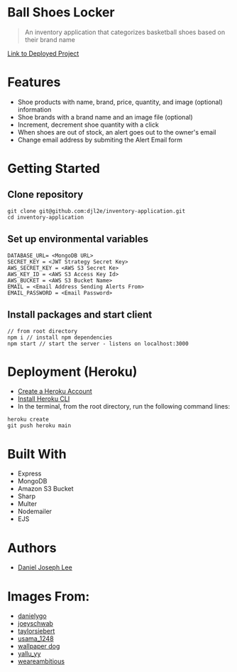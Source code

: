 # Ball Shoes Locker

> An inventory application that categorizes basketball shoes based on their brand name

[Link to Deployed Project](https://floating-ravine-86506.herokuapp.com/)

# Features
- Shoe products with name, brand, price, quantity, and image (optional) information
- Shoe brands with a brand name and an image file (optional)
- Increment, decrement shoe quantity with a click
- When shoes are out of stock, an alert goes out to the owner's email
- Change email address by submiting the Alert Email form

# Getting Started

## Clone repository

```
git clone git@github.com:djl2e/inventory-application.git
cd inventory-application
```

## Set up environmental variables

```
DATABASE_URL= <MongoDB URL>
SECRET_KEY = <JWT Strategy Secret Key>
AWS_SECRET_KEY = <AWS S3 Secret Ke>
AWS_KEY_ID = <AWS S3 Access Key Id>
AWS_BUCKET = <AWS S3 Bucket Name>
EMAIL = <Email Address Sending Alerts From>
EMAIL_PASSWORD = <Email Password>
```

## Install packages and start client

```
// from root directory
npm i // install npm dependencies
npm start // start the server - listens on localhost:3000
```

# Deployment (Heroku)

- [Create a Heroku Account](https://id.heroku.com/login)
- [Install Heroku CLI](https://devcenter.heroku.com/articles/heroku-cli)
- In the terminal, from the root directory, run the following command lines:
```
heroku create
git push heroku main
```

# Built With
- Express
- MongoDB
- Amazon S3 Bucket
- Sharp
- Multer
- Nodemailer
- EJS

# Authors

- [Daniel Joseph Lee](https://github.com/djl2e)

# Images From:
- [danielygo](https://www.flickr.com/photos/danielygo)
- [joeyschwab](https://www.flickr.com/photos/joeyschwab)
- [taylorsiebert](https://unsplash.com/@taylorsiebert)
- [usama_1248](https://unsplash.com/@usama_1248)
- [wallpaper dog](https://wallpaper.dog/)
- [yallu_yy](https://unsplash.com/@yallu_yy)
- [weareambitious](https://unsplash.com/@weareambitious)
